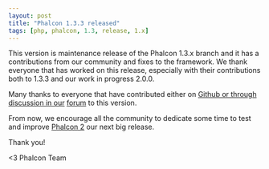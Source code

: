 ```yaml
---
layout: post
title: "Phalcon 1.3.3 released"
tags: [php, phalcon, 1.3, release, 1.x]
---
```


This version is maintenance release of the Phalcon 1.3.x branch and it has a contributions from our community and fixes to the framework. We thank everyone that has worked on this release, especially with their contributions both to 1.3.3 and our work in progress 2.0.0.

Many thanks to everyone that have contributed either on [Github or through discussion in our](https://github.com/phalcon/cphalcon) [forum](https://forum.phalconphp.com/) to this version.

<!--more-->
From now, we encourage all the community to dedicate some time to test and improve [Phalcon 2](http://blog.phalconphp.com/post/95931229730/phalcon-2-beta-2-available) our next big release.

Thank you!


<3 Phalcon Team
